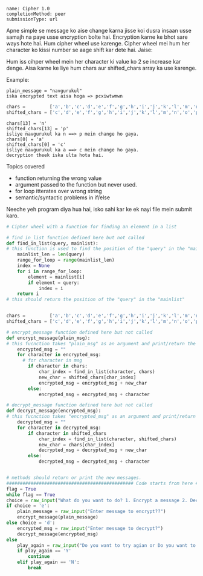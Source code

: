 ```ngMeta
name: Cipher 1.0
completionMethod: peer
submissionType: url
```

Apne simple se message ko aise change karna jisse koi dusra insaan usse samajh na paye usse encryption bolte hai. Encryption karne ke bhot sare ways hote hai. Hum cipher wheel use karenge. Cipher wheel mei hum her character ko kissi number se aage shift kar dete hai. Jaise:

Hum iss cihper wheel mein her character ki value ko 2 se increase kar denge. Aisa karne ke liye hum chars aur shifted_chars array ka use karenge.

Example:

```
plain_message = "navgurukul"
iska encrypted text aisa hoga => pcxiwtwmwn
```

```python
chars =         ['a','b','c','d','e','f','g','h','i','j','k','l','m','n','o','p','q','r','s','t','u','v','w','x','y','z']
shifted_chars = ['c','d','e','f','g','h','i','j','k','l','m','n','o','p','q','r','s','t','u','v','w','x','y','z','a','b']
```

```
chars[13] = 'n'
shifted_chars[13] = 'p'
isliye navgurukul ka n ==> p mein change ho gaya.
chars[0] = 'a'
shifted_chars[0] = 'c'
isliye navgurukul ka a ==> c mein change ho gaya.    
decryption theek iska ulta hota hai.
```

Topics covered

* function returning the wrong value
* argument passed to the function but never used.
* for loop itterates over wrong string
* semantic/syntactic problems in if/else

Neeche yeh program diya hua hai, isko sahi kar ke ek nayi file mein submit karo.

```python
# Cipher wheel with a function for finding an element in a list

# find_in_list function defined here but not called
def find_in_list(query, mainlist):
# this function is used to find the position of the "query" in the "mainlist". If "query" is in the list then it returns its position, otherwise it returns None
    mainlist_len = len(query)
    range_for_loop = range(mainlist_len)
    index = None
    for i in range_for_loop:
        element = mainlist[i]
        if element = query:
            index = i
    return i
# this should return the position of the "query" in the "mainlist"


chars =         ['a','b','c','d','e','f','g','h','i','j','k','l','m','n','o','p','q','r','s','t','u','v','w','x','y','z']
shifted_chars = ['c','d','e','f','g','h','i','j','k','l','m','n','o','p','q','r','s','t','u','v','w','x','y','z','a','b']

# encrypt_message function defined here but not called
def encrypt_message(plain_msg):
# this fucnction takes "plain_msg" as an argument and print/return the encrypted message. The "plain_msg" is tranfered into "encrypted_msg" using "shifted_chars" list. Example, if plain_msg = "ng" then n => p, g => i  and hence encrypted_msg = "pi"
    encrypted_msg = ""
    for character in encrypted_msg:
      # for character in msg
        if character in chars:
            char_index = find_in_list(character, chars)
            new_char = shifted_chars[char_index]
            encrypted_msg = encrypted_msg + new_char
        else:
            encrypted_msg = encrypted_msg + character

# decrypt_message function defined here but not called
def decrypt_message(encrypted_msg):
# this fucnction takes "encrypted_msg" as an argument and print/return the encrypted message. The "encrypted_msg" is tranfered into "decrypted_msg" using "shifted_chars" list. Example, if encrypted_msg = "pi" then p => n, i => g  and hence decrypted_msg = "ng"
    decrypted_msg = ""
    for character in decrypted_msg:
        if character in shifted_chars
            char_index = find_in_list(character, shifted_chars)
            new_char = chars[char_index]
            decrypted_msg = decrypted_msg + new_char
        else:
            decrypted_msg = decrypted_msg + character


# methods should return or print the new messages.
############################################### Code starts from here ##################################################
flag = True
while flag == True
choice = raw_input("What do you want to do? 1. Encrypt a message 2. Decrypt a message  Enter `e` or `d` respectively!")
if choice = 'e':
    plain_message = raw_input("Enter message to encrypt??")
    encrypt_message(plain_message)
else choice = 'd':
    encrypted_msg = raw_input("Enter message to decrypt?")
    decrypt_message(encrypted_msg)
else
    play_again = raw_input("Do you want to try agian or Do you want to exit? (Y/N)")
    if play_again == 'Y'
        continue
    elif play_again == 'N':
        break
```
